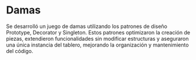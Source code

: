 # Damas
Se desarrolló un juego de damas utilizando los patrones de diseño Prototype, Decorator y Singleton. Estos patrones optimizaron la creación de piezas, extendieron funcionalidades sin modificar estructuras y aseguraron una única instancia del tablero, mejorando la organización y mantenimiento del código.
